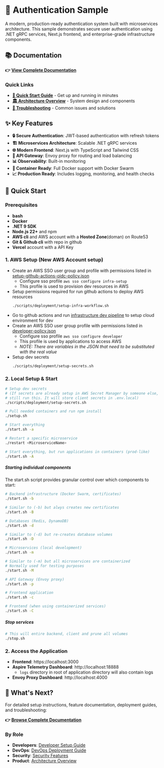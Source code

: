 # 🔐 Authentication Sample

A modern, production-ready authentication system built with microservices architecture. This sample demonstrates secure user authentication using .NET gRPC services, Next.js frontend, and enterprise-grade infrastructure components.

## 📚 Documentation

**👉 [View Complete Documentation](docs/README.md)**

### Quick Links
- **[🚀 Quick Start Guide](docs/guides/developer-setup.md)** - Get up and running in minutes
- **[🏛️ Architecture Overview](docs/guides/architecture-overview.md)** - System design and components  
- **[🔧 Troubleshooting](docs/guides/troubleshooting.md)** - Common issues and solutions

## ✨ Key Features

- **🔒 Secure Authentication**: JWT-based authentication with refresh tokens
- **🏗️ Microservices Architecture**: Scalable .NET gRPC services
- **🌐 Modern Frontend**: Next.js with TypeScript and Tailwind CSS
- **🔄 API Gateway**: Envoy proxy for routing and load balancing
- **📊 Observability**: Built-in monitoring
- **🐳 Container Ready**: Full Docker support with Docker Swarm
- **📈 Production Ready**: Includes logging, monitoring, and health checks

## 🚀 Quick Start

### Prerequisites
- **bash**
- **Docker**
- **.NET 9 SDK**
- **Node.js 22+** and npm
- **AWS cli** and AWS account with a **Hosted Zone**(doman) on Route53
- **Git & Github cli** with repo in github
- **Vercel** account with a API Key

### 1. AWS Setup (New AWS Account setup)
- Create an AWS SSO user group and profile with permissions listed in [setup-github-actions-oidc-policy.json](infrastructure/terraform/setup-github-actions-oidc-policy.json)
    - Configure sso profile `aws sso configure infra-setup`
    - This profile is used to provision dev resources in AWS
- Setup permissions required for run github actions to deploy AWS resources
    ```bash
    ./scripts/deployment/setup-infra-workflow.sh
    ```
- Go to github actions and run [infrastructure dev pipeline](.github/workflows/infrastructure-debug.yml) to setup cloud environment for dev
- Create an AWS SSO user group profile with permissions listed in [developer-policy.json](infrastructure/terraform/developer-policy.json)
    - Configure sso profile `aws sso configure developer`
    - This profile is used by applications to access AWS
    - *NOTE: There are variables in the JSON that need to be substituted with the real value*
- Setup dev secrets
    ```bash
    ./scripts/deployment/setup-secrets.sh
    ```

### 2. Local Setup & Start
```bash
# Setup dev secrets
# (If secrets are already setup in AWS Secret Manager by someone else, 
# still run this. It will store client secrets in .env.local)
./scripts/deployment/setup-secrets.sh

# Pull needed containers and run npm install
./setup.sh

# Start everything
./start.sh -a

# Restart a specific microservice
./restart <MicroserviceName>

# Start everything, but run applications in containers (prod-like)
./start.sh -A
```

##### Starting individual components
The start.sh script provides granular control over which components to start:
```bash
# Backend infrastructure (Docker Swarm, certificates)
./start.sh -b

# Similar to (-b) but alwys creates new certificates
./start.sh -B

# Databases (Redis, DynamoDB)
./start.sh -d

# Similar to (-d) but re-creates database volumes
./start.sh -D

# Microservices (local development)
./start.sh -m

# Similar to (-m) but all microservices are containerized
# Normally used for testing purposes
./start.sh -M

# API Gateway (Envoy proxy)
./start.sh -p

# Frontend application
./start.sh -c

# Frontend (when using containerized services)
./start.sh -C
```

##### Stop services
```bash
# This will entire backend, client and prune all volumes
./stop.sh

```

### 2. Access the Application
- **Frontend**: https://localhost:3000
- **Aspire Telemetry Dashboard**: http://localhost:18888
    - `logs` directory in root of application directory will also contain logs
- **Envoy Proxy Dashboard**: http://localhost:4000

## 📖 What's Next?

For detailed setup instructions, feature documentation, deployment guides, and troubleshooting:

**👉 [Browse Complete Documentation](docs/README.md)**

### By Role
- **Developers**: [Developer Setup Guide](docs/guides/developer-setup.md)
- **DevOps**: [DevOps Deployment Guide](docs/guides/devops-deployment.md)  
- **Security**: [Security Features](docs/features/security/README.md)
- **Product**: [Architecture Overview](docs/guides/architecture-overview.md)
